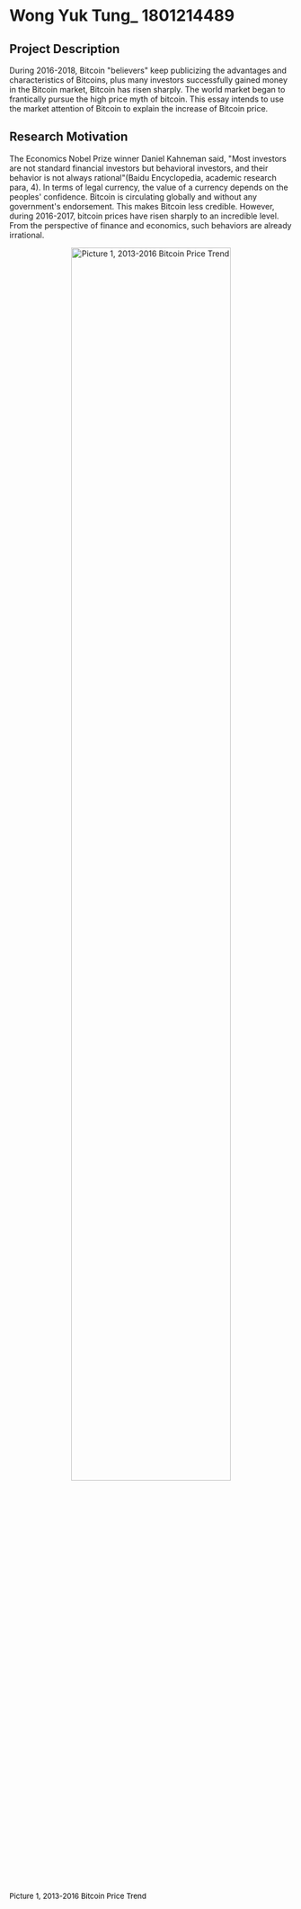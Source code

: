 # Wong Yuk Tung_ 1801214489
## Project Description
During 2016-2018, Bitcoin "believers" keep publicizing the advantages and characteristics of Bitcoins, plus many investors successfully gained money in the Bitcoin market, Bitcoin has risen sharply. The world market began to frantically pursue the high price myth of bitcoin. This essay intends to use the market attention of Bitcoin to explain the increase of Bitcoin price.
## Research Motivation
The Economics Nobel Prize winner Daniel Kahneman said, "Most investors are not standard financial investors but behavioral investors, and their behavior is not always rational"(Baidu Encyclopedia, academic research para, 4). In terms of legal currency, the value of a currency depends on the peoples' confidence. Bitcoin is circulating globally and without any government's endorsement. This makes Bitcoin less credible.  However, during 2016-2017, bitcoin prices have risen sharply to an incredible level.  From the perspective of finance and economics, such behaviors are already irrational.
 <div align="center"> 
<img src="https://github.com/zackwong1995/zack/blob/master/The%20first%20of%202016_The%20last%20of%202017.png" width = 75% height = 75% alt="Picture 1, 2013-2016 Bitcoin Price Trend" /> </div>
<font color=black size=2>Picture 1, 2013-2016 Bitcoin Price Trend</font>
